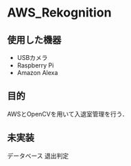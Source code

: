 # AWS_Rekognition

## 使用した機器
- USBカメラ
- Raspberry Pi
- Amazon Alexa

## 目的
AWSとOpenCVを用いて入退室管理を行う．
## 未実装
データベース
退出判定
